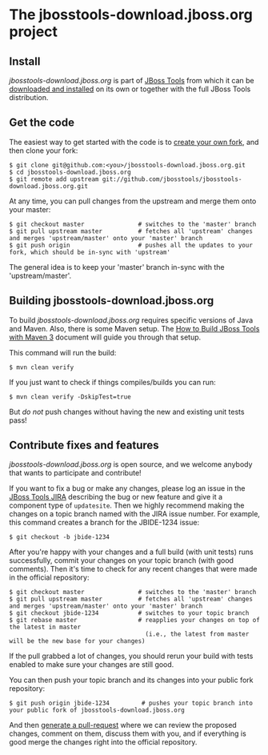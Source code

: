 # The jbosstools-download.jboss.org project

## Install

_jbosstools-download.jboss.org_ is part of [JBoss Tools](http://jboss.org/tools) from
which it can be [downloaded and installed](http://jboss.org/tools/download)
on its own or together with the full JBoss Tools distribution.

## Get the code

The easiest way to get started with the code is to [create your own fork](http://help.github.com/forking/), 
and then clone your fork:

    $ git clone git@github.com:<you>/jbosstools-download.jboss.org.git
    $ cd jbosstools-download.jboss.org
    $ git remote add upstream git://github.com/jbosstools/jbosstools-download.jboss.org.git
	
At any time, you can pull changes from the upstream and merge them onto your master:

    $ git checkout master               # switches to the 'master' branch
    $ git pull upstream master          # fetches all 'upstream' changes and merges 'upstream/master' onto your 'master' branch
    $ git push origin                   # pushes all the updates to your fork, which should be in-sync with 'upstream'

The general idea is to keep your 'master' branch in-sync with the
'upstream/master'.

## Building jbosstools-download.jboss.org

To build _jbosstools-download.jboss.org_ requires specific versions of Java and
Maven. Also, there is some Maven setup. The [How to Build JBoss Tools with Maven 3](https://community.jboss.org/wiki/HowToBuildJBossToolsWithMaven3)
document will guide you through that setup.

This command will run the build:

    $ mvn clean verify

If you just want to check if things compiles/builds you can run:

    $ mvn clean verify -DskipTest=true

But *do not* push changes without having the new and existing unit tests pass!
 
## Contribute fixes and features

_jbosstools-download.jboss.org_ is open source, and we welcome anybody that wants to
participate and contribute!

If you want to fix a bug or make any changes, please log an issue in
the [JBoss Tools JIRA](https://issues.jboss.org/browse/JBDE)
describing the bug or new feature and give it a component type of
`updatesite`. Then we highly recommend making the changes on a
topic branch named with the JIRA issue number. For example, this
command creates a branch for the JBIDE-1234 issue:

	$ git checkout -b jbide-1234

After you're happy with your changes and a full build (with unit
tests) runs successfully, commit your changes on your topic branch
(with good comments). Then it's time to check for any recent changes
that were made in the official repository:

	$ git checkout master               # switches to the 'master' branch
	$ git pull upstream master          # fetches all 'upstream' changes and merges 'upstream/master' onto your 'master' branch
	$ git checkout jbide-1234           # switches to your topic branch
	$ git rebase master                 # reapplies your changes on top of the latest in master
	                                      (i.e., the latest from master will be the new base for your changes)

If the pull grabbed a lot of changes, you should rerun your build with
tests enabled to make sure your changes are still good.

You can then push your topic branch and its changes into your public fork repository:

	$ git push origin jbide-1234         # pushes your topic branch into your public fork of jbosstools-download.jboss.org

And then [generate a pull-request](http://help.github.com/pull-requests/) where we can
review the proposed changes, comment on them, discuss them with you,
and if everything is good merge the changes right into the official
repository.